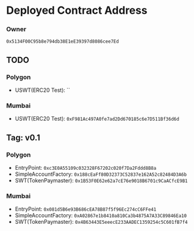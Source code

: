 # Deployed Contract Address

### Owner

`0x5134F00C95b8e794db38E1eE39397d8086cee7Ed`


## TODO


### Polygon

- USWT(ERC20 Test): ``

### Mumbai

- USWT(ERC20 Test): `0xF981Ac497A0fe7ad2Dd670185c6e7D511Bf36d6d`


## Tag: v0.1


### Polygon

- EntryPoint: `0xc3E0A55109c032328F67202c020f7Da2Fddd8B8a`
- SimpleAccountFactory: `0x188cEaFf80D32373C52837e162A52c82484D3A6b`
- SWT(TokenPaymaster): `0x1B53F0E62e62a7cE76e9018B6701c9CaACfcE9B1`

### Mumbai

- EntryPoint: `0x081d5B6e93B686cEA78B87f5f96Ec274cC6FFe41`
- SimpleAccountFactory: `0xA02867e1b8410a810Ca3b4875A7A33C89846Ea10`
- SWT(TokenPaymaster): `0x4B63443E5eeecE233AADEC1359254c5C601fB7f4`


